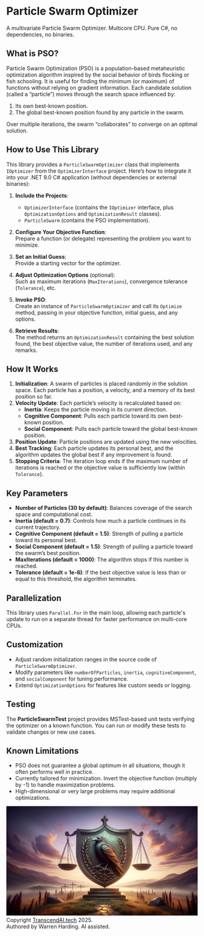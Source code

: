# Particle Swarm Optimizer

A multivariate Particle Swarm Optimizer. Multicore CPU. Pure C#, no dependencies, no binaries.

## What is PSO?
Particle Swarm Optimization (PSO) is a population-based metaheuristic optimization algorithm inspired by the social behavior of birds flocking or fish schooling. It is useful for finding the minimum (or maximum) of functions without relying on gradient information. Each candidate solution (called a “particle”) moves through the search space influenced by:
1. Its own best-known position.
2. The global best-known position found by any particle in the swarm.

Over multiple iterations, the swarm “collaborates” to converge on an optimal solution.

## How to Use This Library
This library provides a `ParticleSwarmOptimizer` class that implements `IOptimizer` from the `OptimizerInterface` project. Here’s how to integrate it into your .NET 9.0 C# application (without dependencies or external binaries):

1. **Include the Projects**:  
   - `OptimizerInterface` (contains the `IOptimizer` interface, plus `OptimizationOptions` and `OptimizationResult` classes).  
   - `ParticleSwarm` (contains the PSO implementation).

2. **Configure Your Objective Function**:  
   Prepare a function (or delegate) representing the problem you want to minimize.

3. **Set an Initial Guess**:  
   Provide a starting vector for the optimizer.

4. **Adjust Optimization Options** (optional):  
   Such as maximum iterations (`MaxIterations`), convergence tolerance (`Tolerance`), etc.

5. **Invoke PSO**:  
   Create an instance of `ParticleSwarmOptimizer` and call its `Optimize` method, passing in your objective function, initial guess, and any options.

6. **Retrieve Results**:  
   The method returns an `OptimizationResult` containing the best solution found, the best objective value, the number of iterations used, and any remarks.

## How It Works
1. **Initialization**: A swarm of particles is placed randomly in the solution space. Each particle has a position, a velocity, and a memory of its best position so far.
2. **Velocity Update**: Each particle’s velocity is recalculated based on:
   - **Inertia**: Keeps the particle moving in its current direction.
   - **Cognitive Component**: Pulls each particle toward its own best-known position.
   - **Social Component**: Pulls each particle toward the global best-known position.
3. **Position Update**: Particle positions are updated using the new velocities.
4. **Best Tracking**: Each particle updates its personal best, and the algorithm updates the global best if any improvement is found.
5. **Stopping Criteria**: The iteration loop ends if the maximum number of iterations is reached or the objective value is sufficiently low (within `Tolerance`).

## Key Parameters
- **Number of Particles (30 by default)**: Balances coverage of the search space and computational cost.
- **Inertia (default = 0.7)**: Controls how much a particle continues in its current trajectory.
- **Cognitive Component (default = 1.5)**: Strength of pulling a particle toward its personal best.
- **Social Component (default = 1.5)**: Strength of pulling a particle toward the swarm’s best position.
- **MaxIterations (default = 1000)**: The algorithm stops if this number is reached.
- **Tolerance (default = 1e-6)**: If the best objective value is less than or equal to this threshold, the algorithm terminates.

## Parallelization
This library uses `Parallel.For` in the main loop, allowing each particle's update to run on a separate thread for faster performance on multi-core CPUs.

## Customization
- Adjust random initialization ranges in the source code of `ParticleSwarmOptimizer`.
- Modify parameters like `numberOfParticles`, `inertia`, `cognitiveComponent`, and `socialComponent` for tuning performance.
- Extend `OptimizationOptions` for features like custom seeds or logging.

## Testing
The **ParticleSwarmTest** project provides MSTest-based unit tests verifying the optimizer on a known function. You can run or modify these tests to validate changes or new use cases.

## Known Limitations
- PSO does not guarantee a global optimum in all situations, though it often performs well in practice.
- Currently tailored for minimization. Invert the objective function (multiply by -1) to handle maximization problems.
- High-dimensional or very large problems may require additional optimizations.

![AI Image](aiimage.jpg)
</br>
Copyright [TranscendAI.tech](https://TranscendAI.tech) 2025.<br>
Authored by Warren Harding. AI assisted.</br>
